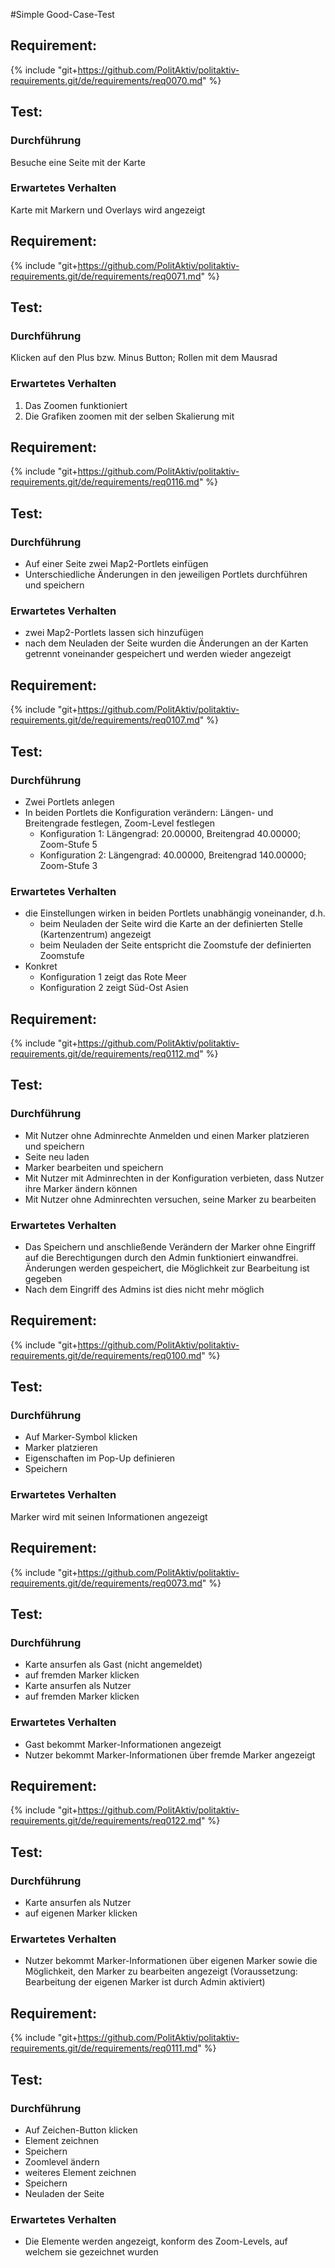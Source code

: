#Simple Good-Case-Test

## Requirement:
{% include "git+https://github.com/PolitAktiv/politaktiv-requirements.git/de/requirements/req0070.md" %}
## Test:
### Durchführung
Besuche eine Seite mit der Karte
### Erwartetes Verhalten
Karte mit Markern und Overlays wird angezeigt


## Requirement:
{% include "git+https://github.com/PolitAktiv/politaktiv-requirements.git/de/requirements/req0071.md" %}
## Test:
### Durchführung
Klicken auf den Plus bzw. Minus Button; Rollen mit dem Mausrad
### Erwartetes Verhalten
1. Das Zoomen funktioniert
2. Die Grafiken zoomen mit der selben Skalierung mit


## Requirement:
{% include "git+https://github.com/PolitAktiv/politaktiv-requirements.git/de/requirements/req0116.md" %}
## Test:
### Durchführung
* Auf einer Seite zwei Map2-Portlets einfügen
* Unterschiedliche Änderungen in den jeweiligen Portlets durchführen und speichern
### Erwartetes Verhalten
* zwei Map2-Portlets lassen sich hinzufügen
* nach dem Neuladen der Seite wurden die Änderungen an der Karten getrennt voneinander gespeichert und werden wieder angezeigt


## Requirement:
{% include "git+https://github.com/PolitAktiv/politaktiv-requirements.git/de/requirements/req0107.md" %}
## Test:
### Durchführung
* Zwei Portlets anlegen
* In beiden Portlets die Konfiguration verändern: Längen- und Breitengrade festlegen, Zoom-Level festlegen
  * Konfiguration 1: Längengrad: 20.00000, Breitengrad 40.00000; Zoom-Stufe 5
  * Konfiguration 2: Längengrad: 40.00000, Breitengrad 140.00000; Zoom-Stufe 3
### Erwartetes Verhalten
* die Einstellungen wirken in beiden Portlets unabhängig voneinander, d.h.
  * beim Neuladen der Seite wird die Karte an der definierten Stelle (Kartenzentrum) angezeigt
  * beim Neuladen der Seite entspricht die Zoomstufe der definierten Zoomstufe
* Konkret
  * Konfiguration 1 zeigt das Rote Meer
  * Konfiguration 2 zeigt Süd-Ost Asien


## Requirement:
{% include "git+https://github.com/PolitAktiv/politaktiv-requirements.git/de/requirements/req0112.md" %}
## Test:
### Durchführung
* Mit Nutzer ohne Adminrechte Anmelden und einen Marker platzieren und speichern
* Seite neu laden
* Marker bearbeiten und speichern
* Mit Nutzer mit Adminrechten in der Konfiguration verbieten, dass Nutzer ihre Marker ändern können
* Mit Nutzer ohne Adminrechten versuchen, seine Marker zu bearbeiten
### Erwartetes Verhalten
* Das Speichern und anschließende Verändern der Marker ohne Eingriff auf die Berechtigungen durch den Admin funktioniert einwandfrei. Änderungen werden gespeichert, die Möglichkeit zur Bearbeitung ist gegeben
* Nach dem Eingriff des Admins ist dies nicht mehr möglich


## Requirement:
{% include "git+https://github.com/PolitAktiv/politaktiv-requirements.git/de/requirements/req0100.md" %}
## Test:
### Durchführung
* Auf Marker-Symbol klicken
* Marker platzieren
* Eigenschaften im Pop-Up definieren
* Speichern
### Erwartetes Verhalten
Marker wird mit seinen Informationen angezeigt


## Requirement:
{% include "git+https://github.com/PolitAktiv/politaktiv-requirements.git/de/requirements/req0073.md" %}
## Test:
### Durchführung
* Karte ansurfen als Gast (nicht angemeldet)
* auf fremden Marker klicken
* Karte ansurfen als Nutzer 
* auf fremden Marker klicken
### Erwartetes Verhalten
* Gast bekommt Marker-Informationen angezeigt
* Nutzer bekommt Marker-Informationen über fremde Marker angezeigt


## Requirement:
{% include "git+https://github.com/PolitAktiv/politaktiv-requirements.git/de/requirements/req0122.md" %}
## Test:
### Durchführung
* Karte ansurfen als Nutzer
* auf eigenen Marker klicken
### Erwartetes Verhalten
* Nutzer bekommt Marker-Informationen über eigenen Marker sowie die Möglichkeit, den Marker zu bearbeiten angezeigt (Voraussetzung: Bearbeitung der eigenen Marker ist durch Admin aktiviert)


## Requirement:
{% include "git+https://github.com/PolitAktiv/politaktiv-requirements.git/de/requirements/req0111.md" %}
## Test:
### Durchführung
* Auf Zeichen-Button klicken
* Element zeichnen
* Speichern
* Zoomlevel ändern
* weiteres Element zeichnen
* Speichern
* Neuladen der Seite
### Erwartetes Verhalten
* Die Elemente werden angezeigt, konform des Zoom-Levels, auf welchem sie gezeichnet wurden

